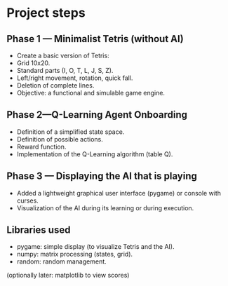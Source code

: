 # Project steps
## Phase 1 — Minimalist Tetris (without AI)
- Create a basic version of Tetris:
- Grid 10x20.
- Standard parts (I, O, T, L, J, S, Z).
- Left/right movement, rotation, quick fall.
- Deletion of complete lines.
- Objective: a functional and simulable game engine.

## Phase 2—Q-Learning Agent Onboarding
- Definition of a simplified state space.
- Definition of possible actions.
- Reward function.
- Implementation of the Q-Learning algorithm (table Q).

## Phase 3 — Displaying the AI that is playing
- Added a lightweight graphical user interface (pygame) or console with curses.
- Visualization of the AI during its learning or during execution.

## Libraries used
- pygame: simple display (to visualize Tetris and the AI).
- numpy: matrix processing (states, grid).
- random: random management.

(optionally later: matplotlib to view scores)